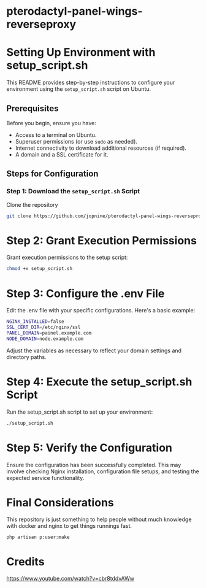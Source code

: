 # pterodactyl-panel-wings-reverseproxy

# Setting Up Environment with setup_script.sh

This README provides step-by-step instructions to configure your environment using the `setup_script.sh` script on Ubuntu.

## Prerequisites

Before you begin, ensure you have:

- Access to a terminal on Ubuntu.
- Superuser permissions (or use `sudo` as needed).
- Internet connectivity to download additional resources (if required).
- A domain and a SSL certificate for it.

## Steps for Configuration

### Step 1: Download the `setup_script.sh` Script

Clone the repository

```bash
git clone https://github.com/jopnine/pterodactyl-panel-wings-reverseproxy.git
```

# Step 2: Grant Execution Permissions
Grant execution permissions to the setup script:

```bash
chmod +x setup_script.sh
```

# Step 3: Configure the .env File
Edit the .env file with your specific configurations. Here's a basic example:

```bash
NGINX_INSTALLED=false
SSL_CERT_DIR=/etc/nginx/ssl
PANEL_DOMAIN=painel.example.com
NODE_DOMAIN=node.example.com
```

Adjust the variables as necessary to reflect your domain settings and directory paths.

# Step 4: Execute the setup_script.sh Script
Run the setup_script.sh script to set up your environment:

```bash
./setup_script.sh
```

# Step 5: Verify the Configuration
Ensure the configuration has been successfully completed. This may involve checking Nginx installation, configuration file setups, and testing the expected service functionality.

# Final Considerations
This repository is just something to help people without much knowledge with docker and nginx to get things runnings fast.

```
php artisan p:user:make
```

# Credits

https://www.youtube.com/watch?v=cbr8tddvAWw
